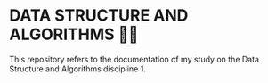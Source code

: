 # DATA STRUCTURE AND ALGORITHMS 👨‍💻
<p> This repository refers to the documentation of my study on the Data Structure and Algorithms discipline 1. </p>
